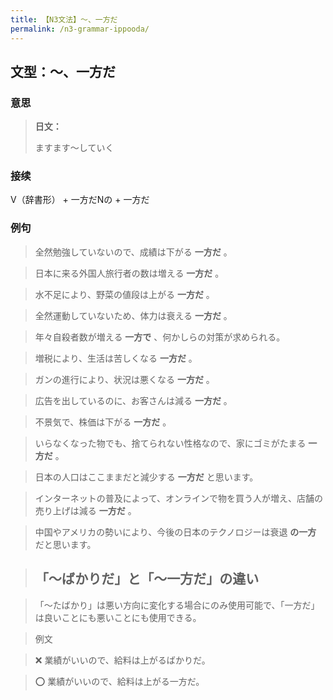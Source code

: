 ```yaml
---
title: 【N3文法】〜、一方だ
permalink: /n3-grammar-ippooda/
---
```


## 文型：〜、一方だ

### 意思

> **日文：**
> 
> ますます～していく


### 接续

V（辞書形） + 一方だNの + 一方だ

### 例句

> 全然勉強していないので、成績は下がる **一方だ** 。

> 日本に来る外国人旅行者の数は増える **一方だ** 。

> 水不足により、野菜の値段は上がる **一方だ** 。

> 全然運動していないため、体力は衰える **一方だ** 。

> 年々自殺者数が増える **一方で** 、何かしらの対策が求められる。

> 増税により、生活は苦しくなる **一方だ** 。

> ガンの進行により、状況は悪くなる **一方だ** 。

> 広告を出しているのに、お客さんは減る **一方だ** 。

> 不景気で、株価は下がる **一方だ** 。

> いらなくなった物でも、捨てられない性格なので、家にゴミがたまる **一方だ** 。

> 日本の人口はここままだと減少する **一方だ** と思います。

> インターネットの普及によって、オンラインで物を買う人が増え、店舗の売り上げは減る **一方だ** 。

> 中国やアメリカの勢いにより、今後の日本のテクノロジーは衰退 **の一方** だと思います。

> ## 「〜ばかりだ」と「〜一方だ」の違い

> 「〜たばかり」は悪い方向に変化する場合にのみ使用可能で、「一方だ」は良いことにも悪いことにも使用できる。

> 例文

> ❌ 業績がいいので、給料は上がるばかりだ。

> ⭕️ 業績がいいので、給料は上がる一方だ。


